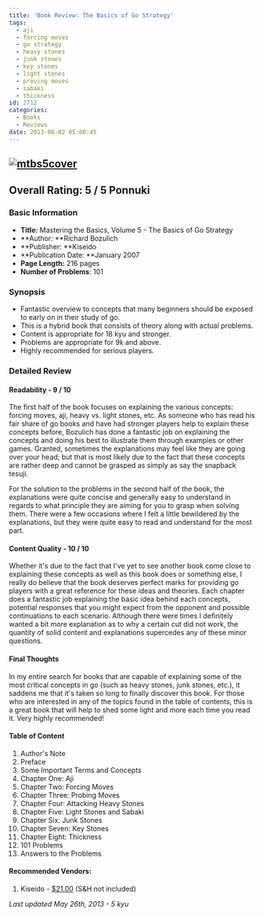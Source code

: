 ```yaml
---
title: 'Book Review: The Basics of Go Strategy'
tags:
  - aji
  - forcing moves
  - go strategy
  - heavy stones
  - junk stones
  - key stones
  - light stones
  - proving moves
  - sabaki
  - thickness
id: 2712
categories:
  - Books
  - Reviews
date: 2013-06-02 05:00:45
---
```


## [![mtbs5cover](http://www.bengozen.com/wp-content/uploads/2013/05/mtbs5cover.jpg)](http://www.bengozen.com/wp-content/uploads/2013/05/mtbs5cover.jpg)

## Overall Rating: 5 / 5 Ponnuki

### Basic Information

*   **Title:** Mastering the Basics, Volume 5 - The Basics of Go Strategy
*   **Author: **Richard Bozulich
*   **Publisher: **Kiseido
*   **Publication Date: **January 2007
*   **Page Length:** 216 pages
*   **Number of Problems**: 101

### Synopsis

*   Fantastic overview to concepts that many beginners should be exposed to early on in their study of go.
*   This is a hybrid book that consists of theory along with actual problems.
*   Content is appropriate for 18 kyu and stronger.
*   Problems are appropriate for 9k and above.
*   Highly recommended for serious players.
<!--more-->

### Detailed Review

#### Readability - 9 / 10

The first half of the book focuses on explaining the various concepts: forcing moves, aji, heavy vs. light stones, etc. As someone who has read his fair share of go books and have had stronger players help to explain these concepts before, Bozulich has done a fantastic job on explaining the concepts and doing his best to illustrate them through examples or other games. Granted, sometimes the explanations may feel like they are going over your head; but that is most likely due to the fact that these concepts are rather deep and cannot be grasped as simply as say the snapback tesuji.

For the solution to the problems in the second half of the book, the explanations were quite concise and generally easy to understand in regards to what principle they are aiming for you to grasp when solving them. There were a few occasions where I felt a little bewildered by the explanations, but they were quite easy to read and understand for the most part.

#### Content Quality - 10 / 10

Whether it's due to the fact that I've yet to see another book come close to explaining these concepts as well as this book does or something else, I really do believe that the book deserves perfect marks for providing go players with a great reference for these ideas and theories. Each chapter does a fantastic job explaining the basic idea behind each concepts, potential responses that you might expect from the opponent and possible continuations to each scenario. Although there were times I definitely wanted a bit more explanation as to why a certain cut did not work, the quantity of solid content and explanations supercedes any of these minor questions.

#### Final Thoughts

In my entire search for books that are capable of explaining some of the most critical concepts in go (such as heavy stones, junk stones, etc.), it saddens me that it's taken so long to finally discover this book. For those who are interested in any of the topics found in the table of contents, this is a great book that will help to shed some light and more each time you read it. Very highly recommended!

#### Table of Content

1.  Author's Note
2.  Preface
3.  Some Important Terms and Concepts
4.  Chapter One: Aji
5.  Chapter Two: Forcing Moves
6.  Chapter Three: Probing Moves
7.  Chapter Four: Attacking Heavy Stones
8.  Chapter Five: Light Stones and Sabaki
9.  Chapter Six: Junk Stones
10.  Chapter Seven: Key Stones
11.  Chapter Eight: Thickness
12.  101 Problems
13.  Answers to the Problems

#### Recommended Vendors:

1.  Kiseido - [$21.00](http://www.kiseido.com/go_books.htm "Kiseido Order Form") (S&amp;H not included)

_Last updated May 26th, 2013 - 5 kyu_